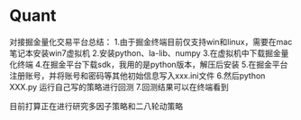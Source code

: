 # Quant
对接掘金量化交易平台总结：
1.由于掘金终端目前仅支持win和linux，需要在mac笔记本安装win7虚拟机
2.安装python、la-lib、numpy
3.在虚拟机中下载掘金量化终端
4.在掘金平台下载sdk，我用的是python版本，解压后安装
5.在掘金平台注册账号，并将账号和密码等其他初始信息写入xxx.ini文件
6.然后python XXX.py 运行自己写的策略进行回测
7.回测结果可以在终端看到

目前打算正在进行研究多因子策略和二八轮动策略
